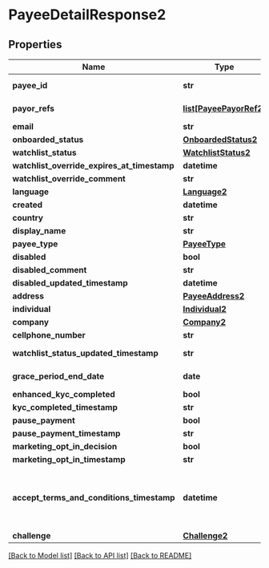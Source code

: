 # PayeeDetailResponse2

## Properties
Name | Type | Description | Notes
------------ | ------------- | ------------- | -------------
**payee_id** | **str** |  | [optional] [readonly] 
**payor_refs** | [**list[PayeePayorRef2]**](PayeePayorRef2.md) |  | [optional] [readonly] 
**email** | **str** |  | [optional] 
**onboarded_status** | [**OnboardedStatus2**](OnboardedStatus2.md) |  | [optional] 
**watchlist_status** | [**WatchlistStatus2**](WatchlistStatus2.md) |  | [optional] 
**watchlist_override_expires_at_timestamp** | **datetime** |  | [optional] 
**watchlist_override_comment** | **str** |  | [optional] 
**language** | [**Language2**](Language2.md) |  | [optional] 
**created** | **datetime** |  | [optional] 
**country** | **str** |  | [optional] 
**display_name** | **str** |  | [optional] 
**payee_type** | [**PayeeType**](PayeeType.md) |  | [optional] 
**disabled** | **bool** |  | [optional] 
**disabled_comment** | **str** |  | [optional] 
**disabled_updated_timestamp** | **datetime** |  | [optional] 
**address** | [**PayeeAddress2**](PayeeAddress2.md) |  | [optional] 
**individual** | [**Individual2**](Individual2.md) |  | [optional] 
**company** | [**Company2**](Company2.md) |  | [optional] 
**cellphone_number** | **str** |  | [optional] 
**watchlist_status_updated_timestamp** | **str** |  | [optional] [readonly] 
**grace_period_end_date** | **date** |  | [optional] [readonly] 
**enhanced_kyc_completed** | **bool** |  | [optional] 
**kyc_completed_timestamp** | **str** |  | [optional] 
**pause_payment** | **bool** |  | [optional] 
**pause_payment_timestamp** | **str** |  | [optional] 
**marketing_opt_in_decision** | **bool** |  | [optional] 
**marketing_opt_in_timestamp** | **str** |  | [optional] 
**accept_terms_and_conditions_timestamp** | **datetime** | The timestamp when the payee last accepted T&amp;Cs | [optional] [readonly] 
**challenge** | [**Challenge2**](Challenge2.md) |  | [optional] 

[[Back to Model list]](../README.md#documentation-for-models) [[Back to API list]](../README.md#documentation-for-api-endpoints) [[Back to README]](../README.md)


